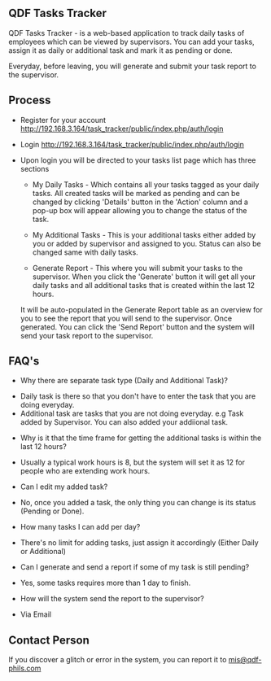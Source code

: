 ## QDF Tasks Tracker

QDF Tasks Tracker - is a web-based application to track daily tasks of employees which can be viewed by
supervisors. You can add your tasks, assign it as daily or additional task and mark it as pending or done.

Everyday, before leaving, you will generate and submit your task report to the supervisor.

## Process

* Register for your account http://192.168.3.164/task_tracker/public/index.php/auth/login
* Login http://192.168.3.164/task_tracker/public/index.php/auth/login
* Upon login you will be directed to your tasks list page which has three sections
	* My Daily Tasks - Which contains all your tasks tagged as your daily tasks. All created tasks will be marked as pending and can be changed by clicking 'Details' button in the 'Action' column and a pop-up box will appear allowing you to change the status of the task.

	* My Additional Tasks - This is your additional tasks either added by you or added by supervisor and assigned to you. Status can also be changed same with daily tasks.

	* Generate Report - This where you will submit your tasks to the supervisor. When you click the 'Generate' button it will get all your daily tasks and all additional tasks that is created within the last 12 hours.

	It will be auto-populated in the Generate Report table as an overview for you to see the report that you will send to the supervisor. Once generated. You can click the 'Send Report' button and the system will send your task report to the supervisor.


## FAQ's

* Why there are separate task type (Daily and Additional Task)?

- Daily task is there so that you don't have to enter the task that you are doing everyday.
- Additional task are tasks that you are not doing everyday. e.g Task added by Supervisor. You can also added your addiional task.

* Why is it that the time frame for getting the additional tasks is within the last 12 hours?

- Usually a typical work hours is 8, but the system will set it as 12 for people who are extending work hours.

* Can I edit my added task?

- No, once you added a task, the only thing you can change is its status (Pending or Done).

* How many tasks I can add per day?

- There's no limit for adding tasks, just assign it accordingly (Either Daily or Additional)

* Can I generate and send a report if some of my task is still pending?

- Yes, some tasks requires more than 1 day to finish.

* How will the system send the report to the supervisor?

- Via Email


## Contact Person

If you discover a glitch or error in the system, you can report it to mis@qdf-phils.com



